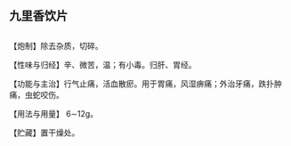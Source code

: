 ## 九里香饮片

## 

## 

【炮制】除去杂质，切碎。

【性味与归经】辛、微苦，温；有小毒。归肝、胃经。

【功能与主治】行气止痛，活血散瘀。用于胃痛，风湿痹痛；外治牙痛，跌扑肿痛，虫蛇咬伤。

【用法与用量】 6∼12g。

【贮藏】置干燥处。